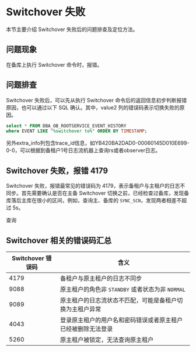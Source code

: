 # Switchover 失败

本节主要介绍 Switchover 失败后的问题排查及定位方法。

## 问题现象

在备库上执行 Switchover 命令时，报错。

## 问题排查

Switchover 失败后，可以先从执行 Switchover 命令后的返回信息初步判断报错原因，也可以通过以下 SQL 确认。其中，value2 列的错误码表示切换失败的原因。

```sql
select * FROM DBA_OB_ROOTSERVICE_EVENT_HISTORY 
where EVENT LIKE "%switchover to%" ORDER BY TIMESTAMP;
```

另外extra_info列包含trace_id信息，如YB420BA2DAD0-00060145D010E699-0-0，可以根据到备租户1号日志流机器上查询rs或者observer日志。

## Switchover 失败，报错 4179

Switchover 失败，报错最常见的错误码为 4179，表示备租户与主租户的日志不同步。首先需要确认是否在主备 Switchover 切换之前，已经检查过备库，发现备库落后主库在很小的区间，例如，查询主、备库的 `SYNC_SCN`，发现两者相差不超过 5s。

查询

## Switchover 相关的错误码汇总

| Switchover 错误码 | 含义                                                    |
|------------------|---------------------------------------------------------|
| 4179              | 备租户与原主租户的日志不同步                              |
| 9088              | 原主租户的角色非 `STANDBY` 或者状态为非 `NORMAL`          |
| 9089              | 原主租户的日志流状态不匹配，可能是备租户切换为主租户异常     |
| 4043              | 登录原主租户的用户名和密码错误或者原主租户已经被删除无法登录 |
| 5260              | 原主租户被锁定，无法查询原主租户                           |